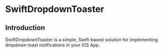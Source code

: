 # SwiftDropdownToaster

## Introduction

SwiftDropdownToaster is a simple, Swift-based solution for implementing dropdown toast notifications in your iOS App.
